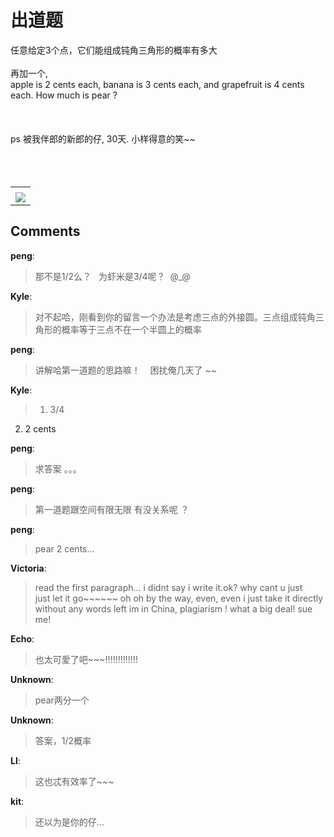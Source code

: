 # 出道题

<div id="msgcns!9884D0A402622CB2!4131" class="bvMsg">任意给定3个点，它们能组成钝角三角形的概率有多大<br /><br />再加一个,<br />apple is 2 cents each, banana is 3 cents each, and grapefruit is 4 cents each. How much is pear ?<br /><br /><br /><br />ps 被我伴郎的新郎的仔, 30天. 小样得意的笑~~<br /><br /> <br /> <br /></div><table cellspacing="0" border="0"><tr><td></td></tr><tr><td valign="top"><a href="http://byfiles.storage.live.com/y1preGeDLF5UulYJeziStwSNTXXeaa_VHxTER_uChG3iObXp3mN22dGWHPKO2FLPgseDWFJVLUjoSQ" target="_blank" rel="WLPP;url=http://byfiles.storage.live.com/y1preGeDLF5UulYJeziStwSNTXXeaa_VHxTER_uChG3iObXp3mN22dGWHPKO2FLPgseDWFJVLUjoSQ;cnsid=cns&#033;9884D0A402622CB2&#033;4132"><img src="http://byfiles.storage.live.com/y1preGeDLF5UulYJeziStwSNfL2Dt0XLYMX0Srbx139Ayj0x9Giy1qC5saykj38J_RXHWMlOwnnEnc" border="0" /></a></td></tr></table>

## Comments

**peng**:
> 那不是1/2么？
 
为虾米是3/4呢？  @_@  
 
 

**Kyle**:
> 对不起哈，刚看到你的留言一个办法是考虑三点的外接圆。三点组成钝角三角形的概率等于三点不在一个半圆上的概率

**peng**:
> 讲解哈第一道题的思路嘛！  
 
困扰俺几天了 ~~

**Kyle**:
> 1) 3/4
2) 2 cents

**peng**:
> 求答案 。。。

**peng**:
> 第一道题跟空间有限无限 有没关系呢 ？

**peng**:
> pear 2 cents...
 
 
 
 

**Victoria**:
> read the first paragraph... i didnt say i write it.ok?
why cant u just just let it go~~~~~~
oh oh by the way, even, even i just take it directly without any words left
im in China, plagiarism ! what a big deal! 
sue me!

**Echo**:
> 也太可愛了吧~~~!!!!!!!!!!!!!

**Unknown**:
> pear两分一个

**Unknown**:
> 答案，1/2概率
 

**LI**:
> 这也忒有效率了~~~

**kit**:
> 还以为是你的仔...

